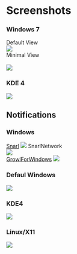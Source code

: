 # Screenshots #
### Windows 7 ###
Default View
<br> <img src='http://jweatherwatch.googlecode.com/svn/images/Capture.png' />
<br>
Minimal View<br>
<br>
<img src='http://jweatherwatch.googlecode.com/svn/images/minimal%20view.png' />
<h3>KDE 4</h3>
<img src='http://jweatherwatch.googlecode.com/svn/images/kde.png' />
<h2>Notifications</h2>
<h3>Windows</h3>
<a href='Snarl.md'>Snarl</a>
<img src='http://www.fullphat.net/applications/Misc/jWeatherWatch/jWeatherWatch.png' />
SnarlNetwork<br>
<img src='http://jweatherwatch.googlecode.com/svn/images/snarlnet.png' />
<br />
<a href='GrowlForWindows.md'>GrowlForWindows</a>
<img src='http://jweatherwatch.googlecode.com/svn/images/win_gntp.png' />
<h3>Defaul Windows</h3>
<img src='http://jweatherwatch.googlecode.com/svn/images/standartnotificationpng.png' />
<h3>KDE4</h3>
<img src='http://jweatherwatch.googlecode.com/svn/images/knotify.png' />
<h3>Linux/X11</h3>
<img src='http://jweatherwatch.googlecode.com/svn/images/default-kde.png' />